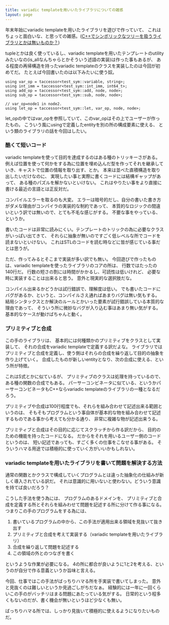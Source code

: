 ```yaml
---
title: variadic templateを用いいたライブラリについての雑感
layout: page
---
```

年末年始にvariadic templateを用いたライブラリを遊びで作っていて、
これはちょっと面白いな、と思っての雑感。([C++でシンボリックなツリーを扱うライブラリとかは無いものか？](https://karino2.github.io/2020/12/28/symblic_tree_in_cpp.html))

tupleとかは良く使っているし、variadic templateを用いたテンプレートのutilityみたいなの(is_allなんちゃらとかそういう述語の実装)は作った事もあるが、
ある程度の再帰構造を持ったvariadic templateのクラスを実装したのは今回が初めてだ。
たとえば今回書いたのは以下みたいに使う奴。

```
using var_op = taccessor<test_sym::variable, string>;
using int_imm = taccessor<test_sym::int_imm, int64_t>;
using add_op = taccessor<test_sym::add, node, node>;
using sub_op = taccessor<test_sym::sub, node, node>;

// var_op=node1 in node2.
using let_op = taccessor<test_sym::let, var_op, node, node>;
```

let_opの中ではvar_opを参照していて、このvar_opはその上でユーザーが作ったもの。
こういう風にusingで定義したentityを別の所の構成要素に使える、
という類のライブラリの話を今回はしたい。

### 酷くて短いコード

variadic templateを使って目的を達成するのはある種のトリッキーさがある。
例えば位置を使って何かをする為に位置を埋め込んだ型を作ってそれを継承していき、キャストで位置の情報を取り出す、とか。
本来は並べた直積構造を取り出したいだけなのに、
実現したい事と実際に書くコードには結構ギャップがあって、
ある種のパズルを解かないといけない。
これはやりたい事をより直接に書ける最近の言語とは正反対だ。

コンパイルエラーを取るのも大変。
エラーは暗号的だし、自分の書いた書き方がダメな理由がコンパイラの実装的な制約であって、
本質的なロジックの間違いという訳では無いので、とても不毛な感じがする。
不要な事をやっている、というか。

書いたコードは非常に読みにくい。テンプレートのトリックの為に必要なクラスがいっぱい出てきて、
それらに抽象が無いのですごく低レベルな所でコードを読まないといけない。
これはSTLのコードを読む時などに皆が感じている事だとは思うが。

ただ、作ってみるとそこまで実装が多い訳でも無い。
今回遊びで作ったものは、variadic templateを使ったライブラリのコアの所は、
行数ではたったの140行だ。
行数の短さの割には時間がかかるし、可読性は低いけれど、
必要な時に実装することは出来ると思う。
意外と現実的な選択肢だな。

コンパイル出来るかどうかは試行錯誤で、理解度は低い。
でも書いたコードにバグがあるか、というと、コンパイルさえ通ればあまりバグは無い気もする。
結局シンタックスとか解決のルールとかいった要素が試行錯誤している本質的な理由であって、
そういう所に微妙なバグが入り込む事はあまり無い気がする。
基本的なケースが動けばちゃんと動く。

### プリミティブと合成

この手のライブラリは、
基本的には何種類かのプリミティブをクラスとして実装して、
それの合成をvariadic templateで定義する訳だよな。
ライブラリではプリミティブと合成を定義し、使う側はそれらの合成を繰り返して目的の抽象を作り上げていく。
合成したものが新しいentityとなり、次の合成に使える、という所が特徴。

これはS式とかに似ているが、
プリミティブのクラスは処理を持っているので、
ある種の関数の合成でもある。
パーサーコンビネータに似ている、というかパーサーコンビネータもC++ならvariadic templateのライブラリの一種となるだろう。

プリミティブや合成は100行程度でも、それらを組み合わせて記述出来る範囲というのは、
そもそもプログラムという事自体が基本的な物を組み合わせて記述するものである事から考えても分かる通り、
非常に複雑な物が記述出来うる。

プリミティブと合成はその目的に応じてスクラッチから作る訳だから、
目的のための機能を持ったコードになる。
だからをそれを用いるユーザー側のコードというのは、
短い記述であっても、すごく多くの仕事をこなせる事がある。
そういうハマる用途では積極的に使っていく方がいいかもしれない。

### variadic templateを用いたライブラリを書いて問題を解決する方法

通常の関数とかクラスで構成していくプログラムとは違った抽象化の仕組みが新しく導入されている訳だ。
それは意識的に用いないと使わない。どういう意識を持てば良いだろう？

こうした手法を使う為には、
プログラムのあるドメインを、
プリミティブと合成を定義する所とそれらを組みわせて問題を記述する所に分けて作る事になる。
つまりこの手のプログラムをする為には、

1. 書いているプログラムの中から、この手法が適用出来る領域を見抜いて抜き出す
2. プリミティブと合成を考えて実装する（variadic templateを用いたライブラリ）
3. 合成を繰り返して問題を記述する
4. この領域の外とのつなぎを書く

というような作業が必要になる。
4の所に都合が良いように1と2を考える、というのが自分で作る意義というか旨味と言える。

今回、仕事ではこの手法がばっちりハマる所を手実装で書いてしまった。
意外と見抜くのは難しいというか見過ごしがちだなぁ。
経験的には一年に一回くらいこの手のがバッチリはまる問題にあたっている気がする。
日常的という程多くもないのだが、書く機会が無いというほど少なくも無い。

ばっちりハマる所では、しっかり見抜いて積極的に使えるようになりたいものだ。